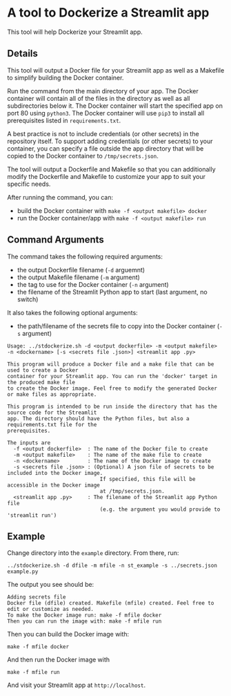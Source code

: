 # A tool to Dockerize a Streamlit app
This tool will help Dockerize your Streamlit app.

## Details
This tool will output a Docker file for your Streamlit app
as well as a Makefile to simplify building the Docker container.

Run the command from the main directory of your app.
The Docker container will contain all of the files in the
directory as well as all subdirectories below it. The Docker
container will start the specified app on port 80 using `python3`. 
The Docker container will use `pip3` to install all prerequisites
listed in `requirements.txt`.

A best practice is not to include credentials (or other secrets)
in the repository itself. To support adding credentials (or other
secrets) to your container, you can specify a file outside the 
app directory that will be copied to the Docker container to 
`/tmp/secrets.json`. 

The tool will output a Dockerfile and Makefile so that you can
additionally modify the Dockerfile and Makefile to customize 
your app to suit your specific needs.

After running the command, you can:
* build the Docker container with `make -f <output makefile> docker`
* run the Docker container/app with `make -f <output makefile> run` 

## Command Arguments
The command takes the following required arguments:
* the output Dockerfile filename (`-d` arguemnt)
* the output Makefile filename (`-m` argument)
* the tag to use for the Docker container (`-n` argument)
* the filename of the Streamlit Python app to start (last argument, no switch)

It also takes the following optional arguments:
* the path/filename of the secrets file to copy into the Docker container (`-s` argument)

```
Usage: ../stdockerize.sh -d <output dockerfile> -m <output makefile>  -n <dockername> [-s <secrets file .json>] <streamlit app .py>

This program will produce a Docker file and a make file that can be used to create a Docker 
container for your Streamlit app. You can run the 'docker' target in the produced make file 
to create the Docker image. Feel free to modify the generated Docker or make files as appropriate.

This program is intended to be run inside the directory that has the source code for the Streamlit 
app. The directory should have the Python files, but also a requirements.txt file for the 
prerequisites.

The inputs are
  -f <output dockerfile>  : The name of the Docker file to create
  -m <output makefile>    : The name of the make file to create
  -n <dockername>         : The name of the Docker image to create
  -s <secrets file .json> : (Optional) A json file of secrets to be included into the Docker image. 
                              If specified, this file will be accessible in the Docker image 
                              at /tmp/secrets.json.
  <streamlit app .py>     : The filename of the Streamlit app Python file 
                              (e.g. the argument you would provide to 'streamlit run')
```

## Example
Change directory into the `example` directory. From there, run:

```
../stdockerize.sh -d dfile -m mfile -n st_example -s ../secrets.json example.py
```

The output you see should be:
```
Adding secrets file
Docker file (dfile) created. Makefile (mfile) created. Feel free to edit or customize as needed.
To make the Docker image run: make -f mfile docker
Then you can run the image with: make -f mfile run
```

Then you can build the Docker image with:

```
make -f mfile docker
```

And then run the Docker image with 

```
make -f mfile run
```

And visit your Streamlit app at `http://localhost`.
